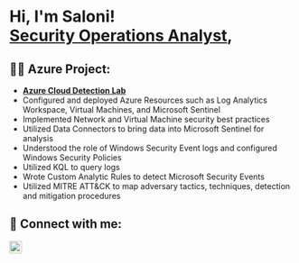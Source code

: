 <h1>Hi, I'm Saloni! <br/><a href="https://github.com/saloni416">Security Operations Analyst</a>,<a href="https://www.linkedin.com/in/saloni416/"></a></h1>

<h2> 👩‍💻 Azure Project:</h2>

- <b> [Azure Cloud Detection Lab](https://docs.google.com/document/d/1tz2hrVG5uQjYB4076olUtOvk604k43dqRnB-UhLylLY/edit#heading=h.ia4zilc3er5)</b>
- Configured and deployed Azure Resources such as Log Analytics Workspace, Virtual Machines, and Microsoft Sentinel
- Implemented Network and Virtual Machine security best practices
- Utilized Data Connectors to bring data into Microsoft Sentinel for analysis
- Understood the role of Windows Security Event logs and configured Windows Security Policies
- Utilized KQL to query logs
- Wrote Custom Analytic Rules to detect Microsoft Security Events
- Utilized MITRE ATT&CK to map adversary tactics, techniques, detection and mitigation procedures

<h2> 🤳 Connect with me:</h2>

[<img align="left" alt="Saloni Jain | LinkedIn" width="22px" src="https://cdn.jsdelivr.net/npm/simple-icons@v3/icons/linkedin.svg" />][linkedin]

[linkedin]: https://www.linkedin.com/in/saloni416/
